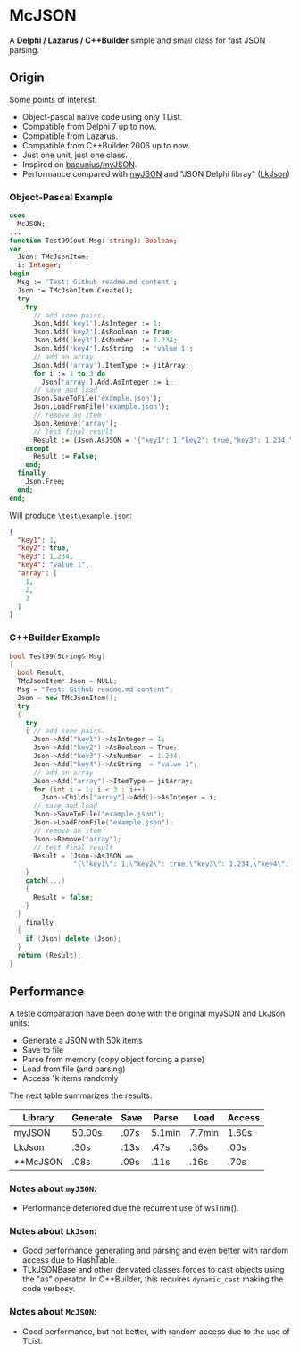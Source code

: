 # McJSON
A **Delphi / Lazarus / C++Builder** simple and small class for fast JSON parsing.

## Origin
Some points of interest:
 * Object-pascal native code using only TList.
 * Compatible from Delphi 7 up to now.
 * Compatible from Lazarus.
 * Compatible from C++Builder 2006 up to now.
 * Just one unit, just one class.
 * Inspired on [badunius/myJSON](https://github.com/badunius/myJSON).
 * Performance compared with [myJSON](https://github.com/badunius/myJSON) and "JSON Delphi libray" ([LkJson](https://sourceforge.net/projects/lkjson/))

### Object-Pascal Example

```pascal
uses
  McJSON;
...  
function Test99(out Msg: string): Boolean;
var
  Json: TMcJsonItem;
  i: Integer;
begin
  Msg := 'Test: Github readme.md content';
  Json := TMcJsonItem.Create();
  try
    try
      // add some pairs.
      Json.Add('key1').AsInteger := 1;
      Json.Add('key2').AsBoolean := True;
      Json.Add('key3').AsNumber  := 1.234;
      Json.Add('key4').AsString  := 'value 1';
      // add an array
      Json.Add('array').ItemType := jitArray;
      for i := 1 to 3 do
        Json['array'].Add.AsInteger := i;
      // save and load
      Json.SaveToFile('example.json');
      Json.LoadFromFile('example.json');
      // remove an item
      Json.Remove('array');
      // test final result
      Result := (Json.AsJSON = '{"key1": 1,"key2": true,"key3": 1.234,"key4": "value 1"}');
    except
      Result := False;
    end;
  finally
    Json.Free;
  end;
end; 
```
Will produce `\test\example.json`:
```json
{
  "key1": 1,
  "key2": true,
  "key3": 1.234,
  "key4": "value 1",
  "array": [
    1,
    2,
    3
  ]
}
```

### C++Builder Example

```C++
bool Test99(String& Msg)
{
  bool Result;
  TMcJsonItem* Json = NULL;
  Msg = "Test: Github readme.md content";
  Json = new TMcJsonItem();
  try
  {
    try
    { // add some pairs.
      Json->Add("key1")->AsInteger = 1;
      Json->Add("key2")->AsBoolean = True;
      Json->Add("key3")->AsNumber  = 1.234;
      Json->Add("key4")->AsString  = "value 1";
      // add an array
      Json->Add("array")->ItemType = jitArray;
      for (int i = 1; i < 3 ; i++)
        Json->Childs["array"]->Add()->AsInteger = i;
      // save and load
      Json->SaveToFile("example.json");
      Json->LoadFromFile("example.json");
      // remove an item
      Json->Remove("array");
      // test final result
      Result = (Json->AsJSON ==
                "{\"key1\": 1,\"key2\": true,\"key3\": 1.234,\"key4\": \"value 1\"}");
    }
    catch(...)
    {
      Result = false;
    }
  }
  __finally
  {
    if (Json) delete (Json);
  }
  return (Result);
}
```

## Performance
A teste comparation have been done with the original myJSON and LkJson units:
* Generate a JSON with 50k items
* Save to file
* Parse from memory (copy object forcing a parse) 
* Load from file (and parsing)
* Access 1k items randomly

The next table summarizes the results:

Library    | Generate | Save | Parse  | Load   | Access |
-----------|----------|------|--------|--------|--------|
myJSON     |   50.00s | .07s | 5.1min | 7.7min |  1.60s |
LkJson     |     .30s | .13s |   .47s |   .36s |   .00s |
**McJSON   |     .08s | .09s |   .11s |   .16s |   .70s |

### Notes about `myJSON`:
* Performance deteriored due the recurrent use of wsTrim().

### Notes about `LkJson`:
* Good performance generating and parsing and even better with random access due to HashTable.
* TLkJSONBase and other derivated classes forces to cast objects using the "as" operator. In C++Builder, this requires `dynamic_cast` making the code verbosy.

### Notes about `McJSON`:
* Good performance, but not better, with random access due to the use of TList.
